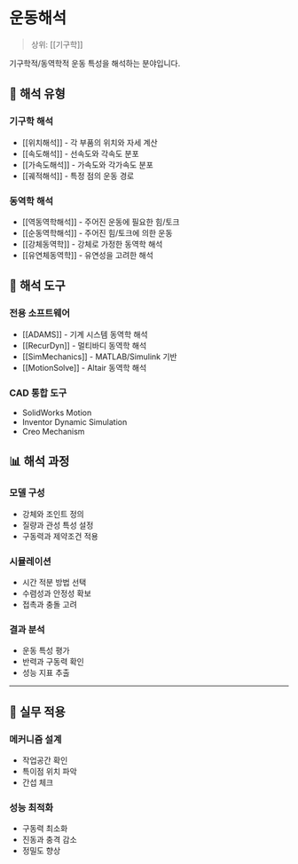# 운동해석

> 상위: [[기구학]]

기구학적/동역학적 운동 특성을 해석하는 분야입니다.

## 🔄 해석 유형

### 기구학 해석
- [[위치해석]] - 각 부품의 위치와 자세 계산
- [[속도해석]] - 선속도와 각속도 분포
- [[가속도해석]] - 가속도와 각가속도 분포
- [[궤적해석]] - 특정 점의 운동 경로

### 동역학 해석
- [[역동역학해석]] - 주어진 운동에 필요한 힘/토크
- [[순동역학해석]] - 주어진 힘/토크에 의한 운동
- [[강체동역학]] - 강체로 가정한 동역학 해석
- [[유연체동역학]] - 유연성을 고려한 해석

## 🎯 해석 도구

### 전용 소프트웨어
- [[ADAMS]] - 기계 시스템 동역학 해석
- [[RecurDyn]] - 멀티바디 동역학 해석
- [[SimMechanics]] - MATLAB/Simulink 기반
- [[MotionSolve]] - Altair 동역학 해석

### CAD 통합 도구
- SolidWorks Motion
- Inventor Dynamic Simulation
- Creo Mechanism

## 📊 해석 과정

### 모델 구성
- 강체와 조인트 정의
- 질량과 관성 특성 설정
- 구동력과 제약조건 적용

### 시뮬레이션
- 시간 적분 방법 선택
- 수렴성과 안정성 확보
- 접촉과 충돌 고려

### 결과 분석
- 운동 특성 평가
- 반력과 구동력 확인
- 성능 지표 추출

---

## 🎯 실무 적용

### 메커니즘 설계
- 작업공간 확인
- 특이점 위치 파악
- 간섭 체크

### 성능 최적화
- 구동력 최소화
- 진동과 충격 감소
- 정밀도 향상
